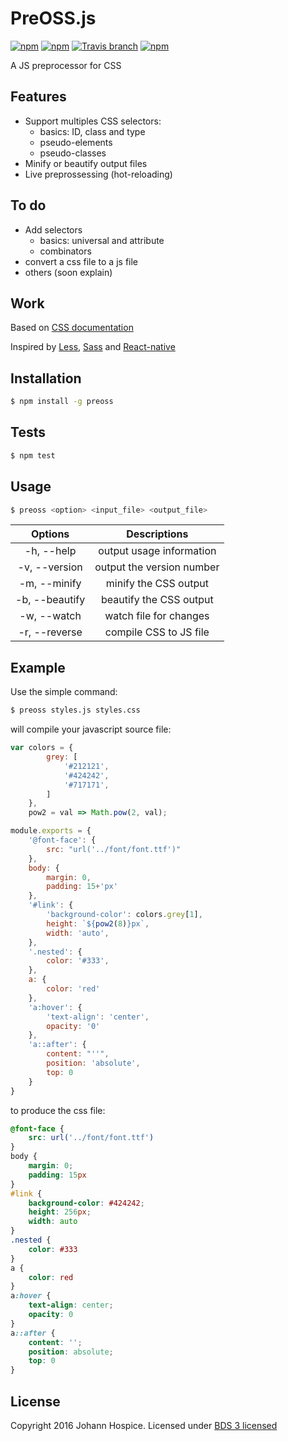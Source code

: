 # PreOSS.js

[![npm](https://img.shields.io/npm/l/preoss.svg?style=flat-square)](http://spdx.org/licenses/BSD-3-Clause)
[![npm](https://img.shields.io/npm/v/preoss.svg?style=flat-square)](https://www.npmjs.com/package/preoss)
[![Travis branch](https://img.shields.io/travis/JohannHospice/PreOSS.js.svg?style=flat-square)](https://travis-ci.org/JohannHospice/PreOSS.js)
[![npm](https://img.shields.io/npm/dt/preoss.svg?style=flat-square)](https://www.npmjs.com/package/preoss)

A JS preprocessor for CSS 

## Features

* Support multiples CSS selectors:
    * basics: ID, class and type
    * pseudo-elements
    * pseudo-classes
* Minify or beautify output files 
* Live preprossessing (hot-reloading)

## To do

* Add selectors
	* basics: universal and attribute
	* combinators 
* convert a css file to a js file
* others (soon explain)

## Work

Based on [CSS documentation](https://developer.mozilla.org/en-US/docs/Web/CSS/Reference#Selectors) 

Inspired by [Less](http://lesscss.org/), [Sass](http://sass-lang.com/) and [React-native](http://facebook.github.io/react-native/)
 
## Installation

```bash
$ npm install -g preoss
```

## Tests

```bash
$ npm test
```

## Usage

```bash
$ preoss <option> <input_file> <output_file>
```
Options|Descriptions
:-:|:-:
-h, --help|output usage information
-v, --version|output the version number
-m, --minify|minify the CSS output
-b, --beautify|beautify the CSS output
-w, --watch|watch file for changes
-r, --reverse|compile CSS to JS file

## Example

Use the simple command:

```bash
$ preoss styles.js styles.css
```

will compile your javascript source file:

```javascript
var colors = {
        grey: [
            '#212121',
            '#424242',
            '#717171',
        ]
    },
    pow2 = val => Math.pow(2, val);

module.exports = {
    '@font-face': {
        src: "url('../font/font.ttf')"
    },
    body: {
        margin: 0,
        padding: 15+'px'
    },
    '#link': {
        'background-color': colors.grey[1],
        height: `${pow2(8)}px`,
        width: 'auto',
    },
    '.nested': {
        color: '#333',
    },
    a: {
        color: 'red'
    },
    'a:hover': {
        'text-align': 'center',
        opacity: '0'
    },
    'a::after': {
        content: "''",
        position: 'absolute',
        top: 0
    }
}
```

to produce the css file:

```css
@font-face {
	src: url('../font/font.ttf')
}
body {
	margin: 0;
	padding: 15px
}
#link {
	background-color: #424242;
	height: 256px;
	width: auto
}
.nested {
	color: #333
}
a {
	color: red
}
a:hover {
	text-align: center;
	opacity: 0
}
a::after {
	content: '';
	position: absolute;
	top: 0
}
```

## License

Copyright 2016 Johann Hospice. Licensed under [BDS 3 licensed](./LICENSE.txt)
